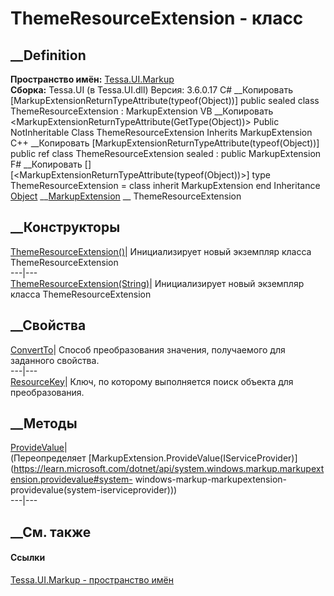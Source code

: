 # ThemeResourceExtension - класс
##  __Definition
 **Пространство имён:** [Tessa.UI.Markup](N_Tessa_UI_Markup.htm)  
 **Сборка:** Tessa.UI (в Tessa.UI.dll) Версия: 3.6.0.17
C# __Копировать
    [MarkupExtensionReturnTypeAttribute(typeof(Object))]
    public sealed class ThemeResourceExtension : MarkupExtension
VB __Копировать
    <MarkupExtensionReturnTypeAttribute(GetType(Object))>
    Public NotInheritable Class ThemeResourceExtension
    	Inherits MarkupExtension
C++ __Копировать
    [MarkupExtensionReturnTypeAttribute(typeof(Object))]
    public ref class ThemeResourceExtension sealed : public MarkupExtension
F# __Копировать
     [<SealedAttribute>]
    [<MarkupExtensionReturnTypeAttribute(typeof(Object))>]
    type ThemeResourceExtension = 
        class
            inherit MarkupExtension
        end
Inheritance
    [Object](https://learn.microsoft.com/dotnet/api/system.object) __[MarkupExtension](https://learn.microsoft.com/dotnet/api/system.windows.markup.markupextension) __ ThemeResourceExtension
##  __Конструкторы
[ThemeResourceExtension()](M_Tessa_UI_Markup_ThemeResourceExtension__ctor.htm)|
Инициализирует новый экземпляр класса ThemeResourceExtension  
---|---  
[ThemeResourceExtension(String)](M_Tessa_UI_Markup_ThemeResourceExtension__ctor_1.htm)|
Инициализирует новый экземпляр класса ThemeResourceExtension  
##  __Свойства
[ConvertTo](P_Tessa_UI_Markup_ThemeResourceExtension_ConvertTo.htm)|  Способ
преобразования значения, получаемого для заданного свойства.  
---|---  
[ResourceKey](P_Tessa_UI_Markup_ThemeResourceExtension_ResourceKey.htm)|
Ключ, по которому выполняется поиск объекта для преобразования.  
## __Методы
[ProvideValue](M_Tessa_UI_Markup_ThemeResourceExtension_ProvideValue.htm)|  
(Переопределяет
[MarkupExtension.ProvideValue(IServiceProvider)](https://learn.microsoft.com/dotnet/api/system.windows.markup.markupextension.providevalue#system-
windows-markup-markupextension-providevalue\(system-iserviceprovider\)))  
---|---  
##  __См. также
#### Ссылки
[Tessa.UI.Markup - пространство имён](N_Tessa_UI_Markup.htm)
